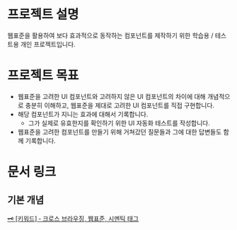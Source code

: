 # 프로젝트 설명

웹표준을 활용하여 보다 효과적으로 동작하는 컴포넌트를 제작하기 위한 학습용 / 테스트용 개인 프로젝트입니다.

# 프로젝트 목표

- 웹표준을 고려한 UI 컴포넌트와 고려하지 않은 UI 컴포넌트의 차이에 대해 개념적으로 충분히 이해하고, 웹표준을 제대로 고려한 UI 컴포넌트를 직접 구현합니다.
- 해당 컴포넌트가 지니는 효과에 대해서 기록합니다.
  - 그가 실제로 유효한지를 확인하기 위한 UI 자동화 테스트를 작성합니다.
- 웹표준을 고려한 컴포넌트를 만들기 위해 거쳐갔던 질문들과 그에 대한 답변들도 함께 기록합니다.

# 문서 링크

## 기본 개념

[🗝️ [키워드] ‐ 크로스 브라우징, 웹표준, 시멘틱 태그](https://github.com/JunnieLee/web-standards-considered-components/wiki/%F0%9F%97%9D%EF%B8%8F-%5B%ED%82%A4%EC%9B%8C%EB%93%9C%5D-%E2%80%90-%ED%81%AC%EB%A1%9C%EC%8A%A4-%EB%B8%8C%EB%9D%BC%EC%9A%B0%EC%A7%95,-%EC%9B%B9%ED%91%9C%EC%A4%80,-%EC%8B%9C%EB%A9%98%ED%8B%B1-%ED%83%9C%EA%B7%B8)
